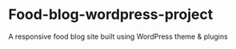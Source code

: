 # Food-blog-wordpress-project
A responsive food blog site built using WordPress theme &amp; plugins
